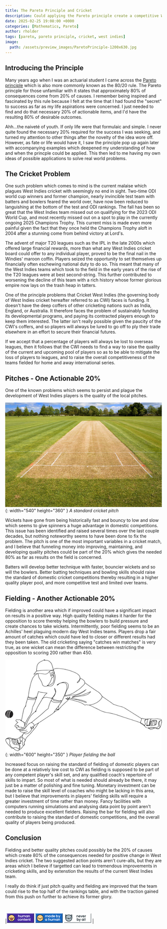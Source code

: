 ```yaml
---
title: The Pareto Principle and Cricket
description: Could applying the Pareto principle create a competitive West Indies team?
date: 2025-02-25 19:08:00 +0000
categories: [Mathematics, Pareto]
author: rholder
tags: [pareto, pareto principle, cricket, west indies]
image:
  path: /assets/preview_images/ParetoPrinciple-1200x630.jpg
---
```


## Introducing the Principle
Many years ago when I was an actuarial student I came across the [Pareto principle](https://en.wikipedia.org/wiki/Pareto_principle) which is also more commonly known as the 80/20 rule. The Pareto princple for those unfamiliar with it states that approximately 80% of consequences come from 20% of causes. I remember being inspired and fascinated by this rule because I felt at the time that I had found the "secret" to success as far as my life aspirations were concerned. I just needed to find and do that necessary 20% of actionable items, and I'd have the resulting 80% of desirable outcomes. 

Ahh...the naiveté of youth. If only life were that formulaic and simple. I never quite found the necessary 20% required for the success I was seeking, and turned my attention to other things after the novelty of the idea wore off. However, as fate or life would have it, I saw the principle pop up again later with accompanying examples which deepened my understanding of how and when the princple could be applied. This then led to me having my own ideas of possible applications to solve real world problems.

## The Cricket Problem
One such problem which comes to mind is the current malaise which plagues West Indies cricket with seemingly no end in sight. Two-time ODI world cup winners and former champion, nearly invincible test team with batters and bowlers feared the world over, have now been reduced to languishing at the bottom of the test and ODI rankings. The fall has been so great that the West Indies team missed out on qualifying for the 2023 ODI World Cup, and most recently missed out on a spot to play in the currently ongoing 2025 Champions Trophy.
This current miss is made even more painful given the fact that they once held the Champions Trophy aloft in 2004 after a stunning come from behind victory at Lord's. 

The advent of major T20 leagues such as the IPL in the late 2000s which offered large financial rewards, more than what any West Indies cricket board could offer to any individual player, proved to be the final nail in the Windies' maroon coffin. Players seized the opportunity to set themselves up financially often eschewing national duty to do so. This meant that many of the West Indies teams which took to the field in the early years of the rise of the T20 leagues were at best second-string. This further contributed to worsening the decline of this team with a rich history whose former glorious empire now lays on the trash heap in tatters.

One of the principle problems that Cricket West Indies (the governing body of West Indies cricket hereafter referred to as CWI) faces is funding. It doesn't have the deep coffers of other cricketing nations such as India, England, or Australia. It therefore faces the problem of sustainably funding its developmental programs, and paying its contracted players enough to keep them interested. The latter isn't really possible given the paucity of the CWI's coffers, and so players will always be lured to go off to ply their trade elsewhere in an effort to secure their financial futures.

If we accept that a percentage of players will always be lost to overseas leagues, then it follows that the CWI needs to find a way to raise the quality of the current and upcoming pool of players so as to be able to mitigate the loss of players to leagues, and to raise the overall competitiveness of the teams fielded for home and away international series.

## Pitches - One Actionable 20% 

One of the known problems which seems to persist and plague the development of West Indies players is the quality of the local pitches.

![CricketPitch](/assets/posts/20250225/cricket_pitch.jpg){: width="540" height="360" }
_A standard cricket pitch_

Wickets have gone from being historically fast and bouncy to low and slow which seems to give spinners a huge advantage in domestic competitions. This issue has been identified and raised several times over the last couple decades, but nothing noteworthy seems to have been done to fix the problem. The pitch is one of the most important variables in a cricket match, and I believe that funneling money into improving, maintaining, and developing quality pitches could be part of the 20% which gives the needed 80% as far as results on the field is concerned. 

Batters will develop better technique with faster, bouncier wickets and so will the bowlers. Better batting techniques and  bowling skills should raise the standard of domestic cricket competitions thereby resulting in a higher quality player pool, and more competitive test and limited over teams.


## Fielding - Another Actionable 20%
Fielding is another area which if improved could have a significant impact on results in a positive way. High quality fielding makes it harder for the opposition to score thereby helping the bowlers to build pressure and create chances to take wickets.
Intermittently, poor fielding seems to be an  Achilles' heel plaguing modern day West Indies teams. Players drop a fair amount of catches which could have led to closer or different results had they been taken. The old cricketing saying "catches win matches" is very true, as one wicket can mean the difference between restricting the opposition to scoring 200 rather than 450.

![CricketFielder](/assets/posts/20250225/cricket-player-fielding.jpg){: width="600" height="350" }
_Player fielding the ball_

Increased focus on raising the standard of fielding of domestic players can be done at a relatively low cost to CWI as fielding is supposed to be part of any competent player's skill set, and any qualified coach's repertoire of skills to impart. So most of what is needed should already be there, it may just be a matter of polishing and fine tuning. Monetary investment can be made to raise the skill level of coaches who might be lacking in this area, but I believe that improvements in players' fielding skills will require a greater investment of time rather than money. Fancy facilities with computers running simulations and analysing data point by point aren't needed to produce excellent fielders. Raising the bar for fielding will also contribute to raising the standard of domestic competitions, and the overall quality of players being produced.

## Conclusion
Fielding and better quality pitches could possibly be the 20% of causes which create 80% of the consequences needed for positive change in West Indies cricket. The two suggested action points aren't cure-alls, but they are areas which I believe if targetted can lead to tremendous improvements in cricketing skills, and by extenstion the results of the current West Indies team. 

I really do think if just pitch quality and fielding are improved that the team could rise to the top half of the rankings table, and with the traction gained from this push on further to achieve its former glory.

<br>

|![HumanContent](/assets/posts/badges/HumanContent_08.png) ![MadeByAHuman](/assets/posts/badges/MadeByAHuman_07.png) ![NeverByAI](/assets/posts/badges/NeverByAi_01.png) | 
